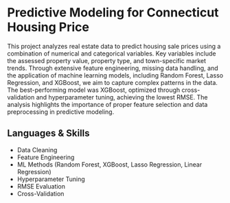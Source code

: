 # Predictive Modeling for Connecticut Housing Price

This project analyzes real estate data to predict housing sale prices using a combination of numerical and categorical variables. Key variables include the assessed property value, property type, and town-specific market trends. Through extensive feature engineering, missing data handling, and the application of machine learning models, including Random Forest, Lasso Regression, and XGBoost, we aim to capture complex patterns in the data. The best-performing model was XGBoost, optimized through cross-validation and hyperparameter tuning, achieving the lowest RMSE. The analysis highlights the importance of proper feature selection and data preprocessing in predictive modeling.

## Languages & Skills
* Data Cleaning
* Feature Engineering
* ML Methods (Random Forest, XGBoost, Lasso Regression, Linear Regression)
* Hyperparameter Tuning
* RMSE Evaluation
* Cross-Validation
